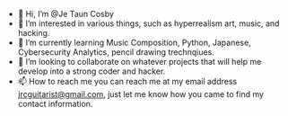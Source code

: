 - 👋 Hi, I’m @Je Taun Cosby
- 👀 I’m interested in various things, such as hyperrealism art, music, and hacking. 
- 🌱 I’m currently learning Music Composition, Python, Japanese, Cybersecurity Analytics, pencil drawing trechnqiues.
- 💞️ I’m looking to collaborate on whatever projects that will help me develop into a strong coder and hacker. 
- 📫 How to reach me you can reach me at my email address jrcguitarist@gmail.com, just let me know how you came to find my contact information. 

<!---
XenoRaven/XenoRaven is a ✨ special ✨ repository because its `README.md` (this file) appears on your GitHub profile.
You can click the Preview link to take a look at your changes.
--->
